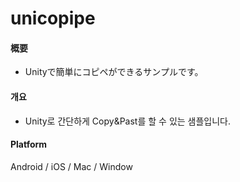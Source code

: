 # unicopipe

#### 概要
* Unityで簡単にコピペができるサンプルです。

#### 개요
* Unity로 간단하게 Copy&Past를 할 수 있는 샘플입니다.

#### Platform
Android / iOS / Mac / Window
